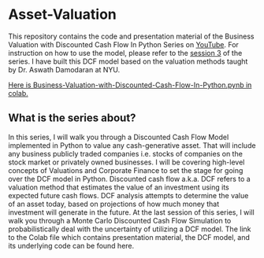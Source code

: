 # Asset-Valuation
This repository contains the code and presentation material of the Business Valuation with Discounted Cash Flow In Python Series on [YouTube](https://youtube.com/playlist?list=PLHSKzVSgP0i1ZwkyrZBQdtC_g6kYVWoe6&si=YJCLTagPy0A_n198). For instruction on how to use the model, please refer to the [session 3](https://youtu.be/DjSoSQrKhdE?si=ZiGFIKnXtN7gO7QP) of the series. I have built this DCF model based on the valuation methods taught by Dr. Aswath Damodaran at NYU. 

[Here is Business-Valuation-with-Discounted-Cash-Flow-In-Python.pynb in colab.
](https://colab.research.google.com/drive/1XtCNkpbfSoiMXpypcJ3DOzXBZy4jRzn_?usp=sharing)
## What is the series about?
In this series, I will walk you through a Discounted Cash Flow Model implemented in Python to value any cash-generative asset. That will include any business publicly traded companies i.e. stocks of companies on the stock market or privately owned businesses. I will be covering high-level concepts of Valuations and Corporate Finance to set the stage for going over the DCF model in Python. Discounted cash flow a.k.a. DCF refers to a valuation method that estimates the value of an investment using its expected future cash flows. DCF analysis attempts to determine the value of an asset today, based on projections of how much money that investment will generate in the future. At the last session of this series, I will walk you through a Monte Carlo Discounted Cash Flow Simulation to probabilistically deal with the uncertainty of utilizing a DCF model.
The link to the Colab file which contains presentation material, the DCF model, and its underlying code can be found here.

